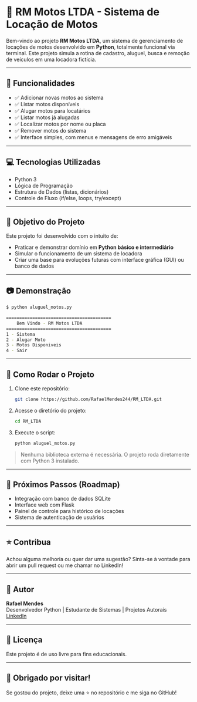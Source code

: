 # 🛵 RM Motos LTDA - Sistema de Locação de Motos

Bem-vindo ao projeto **RM Motos LTDA**, um sistema de gerenciamento de locações de motos desenvolvido em **Python**, totalmente funcional via terminal. Este projeto simula a rotina de cadastro, aluguel, busca e remoção de veículos em uma locadora fictícia.

---

## 📌 Funcionalidades

- ✅ Adicionar novas motos ao sistema  
- ✅ Listar motos disponíveis  
- ✅ Alugar motos para locatários  
- ✅ Listar motos já alugadas  
- ✅ Localizar motos por nome ou placa  
- ✅ Remover motos do sistema  
- ✅ Interface simples, com menus e mensagens de erro amigáveis  

---

## 💻 Tecnologias Utilizadas

- Python 3
- Lógica de Programação
- Estrutura de Dados (listas, dicionários)
- Controle de Fluxo (if/else, loops, try/except)

---

## 🎯 Objetivo do Projeto

Este projeto foi desenvolvido com o intuito de:

- Praticar e demonstrar domínio em **Python básico e intermediário**
- Simular o funcionamento de um sistema de locadora
- Criar uma base para evoluções futuras com interface gráfica (GUI) ou banco de dados

---

## 📷 Demonstração

```bash
$ python aluguel_motos.py

========================================
	Bem Vindo - RM Motos LTDA
========================================
1 - Sistema
2 - Alugar Moto
3 - Motos Disponiveis
4 - Sair
```

---

## 📝 Como Rodar o Projeto

1. Clone este repositório:
   ```bash
   git clone https://github.com/RafaelMendes244/RM_LTDA.git
   ```
2. Acesse o diretório do projeto:
   ```bash
   cd RM_LTDA
   ```
3. Execute o script:
   ```bash
   python aluguel_motos.py
   ```

> Nenhuma biblioteca externa é necessária. O projeto roda diretamente com Python 3 instalado.

---

## 🚀 Próximos Passos (Roadmap)

- Integração com banco de dados SQLite
- Interface web com Flask
- Painel de controle para histórico de locações
- Sistema de autenticação de usuários

---

## ⭐ Contribua

Achou alguma melhoria ou quer dar uma sugestão? Sinta-se à vontade para abrir um pull request ou me chamar no LinkedIn!

---

## 👤 Autor

**Rafael Mendes**  
Desenvolvedor Python | Estudante de Sistemas | Projetos Autorais  
[LinkedIn](https://www.linkedin.com/in/fael-mendesdev/)

---

## 📄 Licença

Este projeto é de uso livre para fins educacionais.

---

## 🚀 Obrigado por visitar!

Se gostou do projeto, deixe uma ⭐ no repositório e me siga no GitHub!
